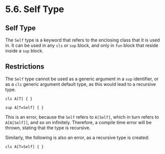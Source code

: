 # 5.6. Self Type

<primary-label ref="header-label"/>

<secondary-label ref="doc-wip"/>

## Self Type

The `Self` type is a keyword that refers to the enclosing class that it is used in. It can be used in any `cls` or `sup`
block, and only in `fun` block that reside inside a `sup` block.

## Restrictions

The `Self` type cannot be used as a generic argument in a `sup` identifier, or as a `cls` generic argument default type,
as this would lead to a recursive type.

```
cls A[T] { }

sup A[T=Self] { }
```

This is an error, because the `Self` refers to `A[Self]`, which in turn refers to `A[A[Self]]`, and so on infinitely.
Therefore, a compile time error will be thrown, stating that the type is recursive.

Similarly, the following is also an error, as a recursive type is created:

```
cls A[T=Self] { }
```
